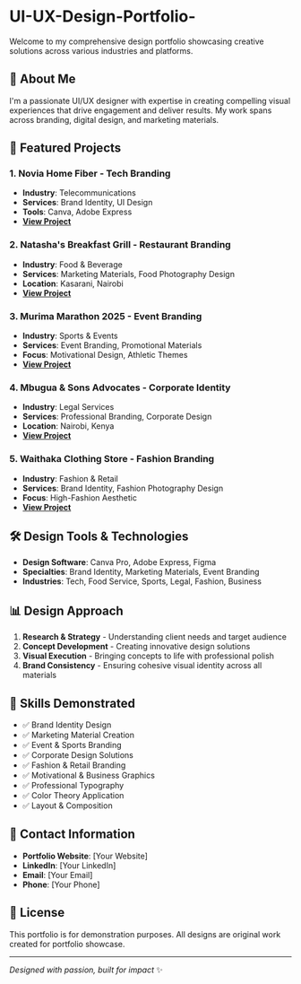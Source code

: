 # UI-UX-Design-Portfolio-
Welcome to my comprehensive design portfolio showcasing creative solutions across various industries and platforms.

## 👋 About Me

I'm a passionate UI/UX designer with expertise in creating compelling visual experiences that drive engagement and deliver results. My work spans across branding, digital design, and marketing materials.

## 🚀 Featured Projects

### 1. Novia Home Fiber - Tech Branding
- **Industry**: Telecommunications
- **Services**: Brand Identity, UI Design
- **Tools**: Canva, Adobe Express
- **[View Project](./projects/01-novia-home-fiber/)**

### 2. Natasha's Breakfast Grill - Restaurant Branding
- **Industry**: Food & Beverage
- **Services**: Marketing Materials, Food Photography Design
- **Location**: Kasarani, Nairobi
- **[View Project](./projects/02-natasha-breakfast-grill/)**

### 3. Murima Marathon 2025 - Event Branding
- **Industry**: Sports & Events
- **Services**: Event Branding, Promotional Materials
- **Focus**: Motivational Design, Athletic Themes
- **[View Project](./projects/03-murima-marathon/)**

### 4. Mbugua & Sons Advocates - Corporate Identity
- **Industry**: Legal Services
- **Services**: Professional Branding, Corporate Design
- **Location**: Nairobi, Kenya
- **[View Project](./projects/04-mbugua-sons-advocates/)**

### 5. Waithaka Clothing Store - Fashion Branding
- **Industry**: Fashion & Retail
- **Services**: Brand Identity, Fashion Photography Design
- **Focus**: High-Fashion Aesthetic
- **[View Project](./projects/05-waithaka-clothing-store/)**

## 🛠️ Design Tools & Technologies

- **Design Software**: Canva Pro, Adobe Express, Figma
- **Specialties**: Brand Identity, Marketing Materials, Event Branding
- **Industries**: Tech, Food Service, Sports, Legal, Fashion, Business

## 📊 Design Approach

1. **Research & Strategy** - Understanding client needs and target audience
2. **Concept Development** - Creating innovative design solutions
3. **Visual Execution** - Bringing concepts to life with professional polish
4. **Brand Consistency** - Ensuring cohesive visual identity across all materials

## 🎯 Skills Demonstrated

- ✅ Brand Identity Design
- ✅ Marketing Material Creation
- ✅ Event & Sports Branding
- ✅ Corporate Design Solutions
- ✅ Fashion & Retail Branding
- ✅ Motivational & Business Graphics
- ✅ Professional Typography
- ✅ Color Theory Application
- ✅ Layout & Composition

## 📱 Contact Information

- **Portfolio Website**: [Your Website]
- **LinkedIn**: [Your LinkedIn]
- **Email**: [Your Email]
- **Phone**: [Your Phone]

## 📄 License

This portfolio is for demonstration purposes. All designs are original work created for portfolio showcase.

---

*Designed with passion, built for impact* ✨
